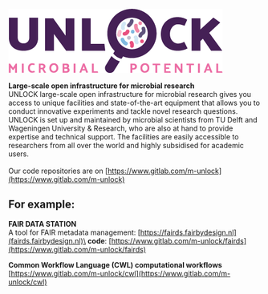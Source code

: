 [![UNLOCK.com](logo_unlock_tagline_color.png)](https://www.unlock.com/)

**Large-scale open infrastructure for microbial research**\
UNLOCK large-scale open infrastructure for microbial research gives you access to unique facilities and state-of-the-art equipment that allows you to conduct innovative experiments and tackle novel research questions. UNLOCK is set up and maintained by microbial scientists from TU Delft and Wageningen University & Research, who are also at hand to provide expertise and technical support. The facilities are easily accessible to researchers from all over the world and highly subsidised for academic users.\
\
Our code repositories are on [https://www.gitlab.com/m-unlock](https://www.gitlab.com/m-unlock)

## For example:

**FAIR DATA STATION**\
A tool for FAIR metadata management: [https://fairds.fairbydesign.nl](fairds.fairbydesign.nl)\
**code**: [https://www.gitlab.com/m-unlock/fairds](https://www.gitlab.com/m-unlock/fairds)


**Common Workflow Language (CWL) computational workflows**  
[https://www.gitlab.com/m-unlock/cwl](https://www.gitlab.com/m-unlock/cwl)

<!--

**Here are some ideas to get you started:**

🙋‍♀️ A short introduction - what is your organization all about?
🌈 Contribution guidelines - how can the community get involved?
👩‍💻 Useful resources - where can the community find your docs? Is there anything else the community should know?
🍿 Fun facts - what does your team eat for breakfast?
🧙 Remember, you can do mighty things with the power of [Markdown](https://docs.github.com/github/writing-on-github/getting-started-with-writing-and-formatting-on-github/basic-writing-and-formatting-syntax)
-->
